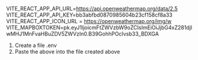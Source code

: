 VITE_REACT_APP_API_URL=https://api.openweathermap.org/data/2.5
VITE_REACT_APP_API_KEY=bb3abfbd0870985604b23cf158cf8a33
VITE_REACT_APP_ICON_URL = https://openweathermap.org/img/w
VITE_MAPBOXTOKEN=pk.eyJ1IjoicmFtZWVzbW9oZCIsImEiOiJjbG4xZ281djIwMHJ1MnFvaHBuZDV5ZWVzIn0.B39GohhPOcIvsb33_BDXGA


1. Create a file .env
2. Paste the above into the file created above 